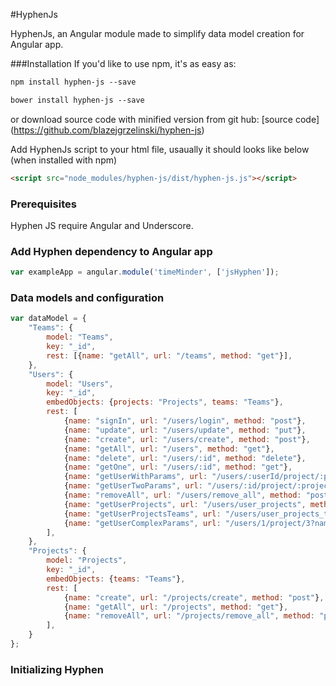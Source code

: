 #HyphenJs

HyphenJs, an Angular module made to simplify data model creation for Angular app.

###Installation
If you'd like to use npm, it's as easy as:
```html
npm install hyphen-js --save
```

```html
bower install hyphen-js --save
```

or download source code with minified version from git hub:
[source code] (https://github.com/blazejgrzelinski/hyphen-js)

Add HyphenJs script to your html file, usaually it should looks like below (when installed with npm)

```html
<script src="node_modules/hyphen-js/dist/hyphen-js.js"></script>
```

### Prerequisites
Hyphen JS require Angular and Underscore.

### Add Hyphen dependency to Angular app

```javascript
var exampleApp = angular.module('timeMinder', ['jsHyphen']);
```

### Data models and configuration

```javascript
var dataModel = {
    "Teams": {
        model: "Teams",
        key: "_id",
        rest: [{name: "getAll", url: "/teams", method: "get"}],
    },
    "Users": {
        model: "Users",
        key: "_id",
        embedObjects: {projects: "Projects", teams: "Teams"},
        rest: [
            {name: "signIn", url: "/users/login", method: "post"},
            {name: "update", url: "/users/update", method: "put"},
            {name: "create", url: "/users/create", method: "post"},
            {name: "getAll", url: "/users", method: "get"},
            {name: "delete", url: "/users/:id", method: "delete"},
            {name: "getOne", url: "/users/:id", method: "get"},
            {name: "getUserWithParams", url: "/users/:userId/project/:projectId?age=:age", method: "get"},
            {name: "getUserTwoParams", url: "/users/:id/project/:projectId", method: "get"},
            {name: "removeAll", url: "/users/remove_all", method: "post", action: "delete"},
            {name: "getUserProjects", url: "/users/user_projects", method: "get"},
            {name: "getUserProjectsTeams", url: "/users/user_projects_teams", method: "get"},
            {name: "getUserComplexParams", url: "/users/1/project/3?name=blazej&age=100", method: "get"},
        ],
    },
    "Projects": {
        model: "Projects",
        key: "_id",
        embedObjects: {teams: "Teams"},
        rest: [
            {name: "create", url: "/projects/create", method: "post"},
            {name: "getAll", url: "/projects", method: "get"},
            {name: "removeAll", url: "/projects/remove_all", method: "post"},
        ],
    }
};
```

### Initializing Hyphen
